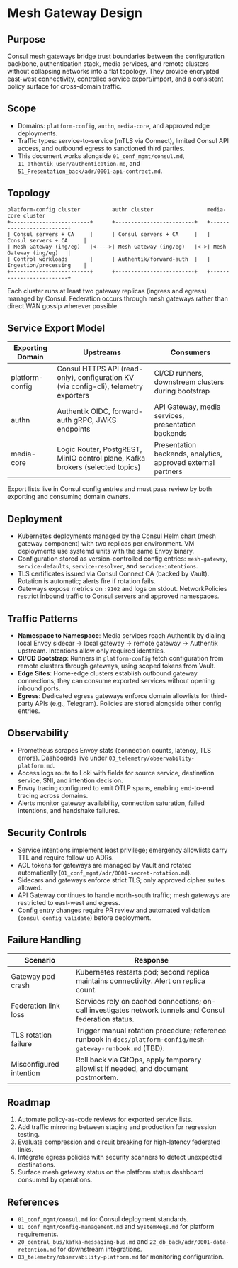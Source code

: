 # Mesh Gateway Design

## Purpose
Consul mesh gateways bridge trust boundaries between the configuration backbone, authentication stack, media services, and remote clusters without collapsing networks into a flat topology. They provide encrypted east-west connectivity, controlled service export/import, and a consistent policy surface for cross-domain traffic.

## Scope
- Domains: `platform-config`, `authn`, `media-core`, and approved edge deployments.
- Traffic types: service-to-service (mTLS via Connect), limited Consul API access, and outbound egress to sanctioned third parties.
- This document works alongside `01_conf_mgmt/consul.md`, `11_athentik_user/authentication.md`, and `51_Presentation_back/adr/0001-api-contract.md`.

## Topology
```
platform-config cluster          authn cluster                 media-core cluster
+-------------------------+      +-------------------------+   +-------------------------+
| Consul servers + CA     |      | Consul servers + CA     |   | Consul servers + CA     |
| Mesh Gateway (ing/eg)   |<---->| Mesh Gateway (ing/eg)   |<->| Mesh Gateway (ing/eg)   |
| Control workloads       |      | Authentik/forward-auth  |   | Ingestion/processing    |
+-------------------------+      +-------------------------+   +-------------------------+
```

Each cluster runs at least two gateway replicas (ingress and egress) managed by Consul. Federation occurs through mesh gateways rather than direct WAN gossip wherever possible.

## Service Export Model
| Exporting Domain | Upstreams | Consumers |
| --- | --- | --- |
| platform-config | Consul HTTPS API (read-only), configuration KV (via config-cli), telemetry exporters | CI/CD runners, downstream clusters during bootstrap |
| authn | Authentik OIDC, forward-auth gRPC, JWKS endpoints | API Gateway, media services, presentation backends |
| media-core | Logic Router, PostgREST, MinIO control plane, Kafka brokers (selected topics) | Presentation backends, analytics, approved external partners |

Export lists live in Consul config entries and must pass review by both exporting and consuming domain owners.

## Deployment
- Kubernetes deployments managed by the Consul Helm chart (mesh gateway component) with two replicas per environment. VM deployments use systemd units with the same Envoy binary.
- Configuration stored as version-controlled config entries: `mesh-gateway`, `service-defaults`, `service-resolver`, and `service-intentions`.
- TLS certificates issued via Consul Connect CA (backed by Vault). Rotation is automatic; alerts fire if rotation fails.
- Gateways expose metrics on `:9102` and logs on stdout. NetworkPolicies restrict inbound traffic to Consul servers and approved namespaces.

## Traffic Patterns
- **Namespace to Namespace**: Media services reach Authentik by dialing local Envoy sidecar -> local gateway -> remote gateway -> Authentik upstream. Intentions allow only required identities.
- **CI/CD Bootstrap**: Runners in `platform-config` fetch configuration from remote clusters through gateways, using scoped tokens from Vault.
- **Edge Sites**: Home-edge clusters establish outbound gateway connections; they can consume exported services without opening inbound ports.
- **Egress**: Dedicated egress gateways enforce domain allowlists for third-party APIs (e.g., Telegram). Policies are stored alongside other config entries.

## Observability
- Prometheus scrapes Envoy stats (connection counts, latency, TLS errors). Dashboards live under `03_telemetry/observability-platform.md`.
- Access logs route to Loki with fields for source service, destination service, SNI, and intention decision.
- Envoy tracing configured to emit OTLP spans, enabling end-to-end tracing across domains.
- Alerts monitor gateway availability, connection saturation, failed intentions, and handshake failures.

## Security Controls
- Service intentions implement least privilege; emergency allowlists carry TTL and require follow-up ADRs.
- ACL tokens for gateways are managed by Vault and rotated automatically (`01_conf_mgmt/adr/0001-secret-rotation.md`).
- Sidecars and gateways enforce strict TLS; only approved cipher suites allowed.
- API Gateway continues to handle north-south traffic; mesh gateways are restricted to east-west and egress.
- Config entry changes require PR review and automated validation (`consul config validate`) before deployment.

## Failure Handling
| Scenario | Response |
| --- | --- |
| Gateway pod crash | Kubernetes restarts pod; second replica maintains connectivity. Alert on replica count. |
| Federation link loss | Services rely on cached connections; on-call investigates network tunnels and Consul federation status. |
| TLS rotation failure | Trigger manual rotation procedure; reference runbook in `docs/platform-config/mesh-gateway-runbook.md` (TBD). |
| Misconfigured intention | Roll back via GitOps, apply temporary allowlist if needed, and document postmortem. |

## Roadmap
1. Automate policy-as-code reviews for exported service lists.
2. Add traffic mirroring between staging and production for regression testing.
3. Evaluate compression and circuit breaking for high-latency federated links.
4. Integrate egress policies with security scanners to detect unexpected destinations.
5. Surface mesh gateway status on the platform status dashboard consumed by operations.

## References
- `01_conf_mgmt/consul.md` for Consul deployment standards.
- `01_conf_mgmt/config-management.md` and `SystemReqs.md` for platform requirements.
- `20_central_bus/kafka-messaging-bus.md` and `22_db_back/adr/0001-data-retention.md` for downstream integrations.
- `03_telemetry/observability-platform.md` for monitoring configuration.
